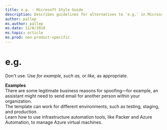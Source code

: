 ```yaml
---
title: e.g. - Microsoft Style Guide
description: Describes guidelines for alternatives to 'e.g.' in Microsoft documents and provides correct examples.
author: pallep
ms.author: pallep
ms.date: 11/8/2018
ms.topic: article
ms.prod: non-product-specific
---
```


# e.g.

Don't use. Use *for example, such as,* or *like,* as appropriate.

**Examples**  
There are some legitimate business reasons for spoofing—for example, an assistant might need to send email for another person within your organization.  
The template can work for different environments, such as testing, staging, and production.  
Learn how to use infrastructure automation tools, like Packer and Azure Automation, to manage Azure virtual machines.  
